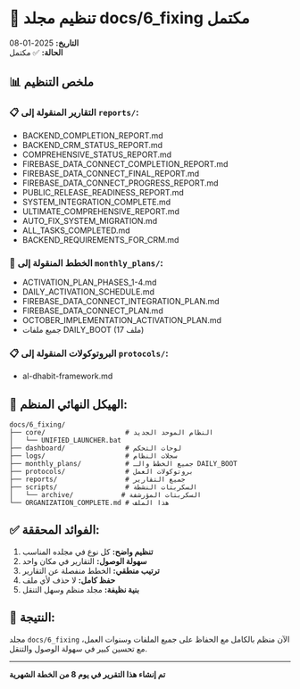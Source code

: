 # 📁 تنظيم مجلد docs/6_fixing مكتمل

**التاريخ:** 2025-01-08  
**الحالة:** ✅ مكتمل  

## 📊 ملخص التنظيم

### 📋 **التقارير المنقولة إلى `reports/`:**
- BACKEND_COMPLETION_REPORT.md
- BACKEND_CRM_STATUS_REPORT.md  
- COMPREHENSIVE_STATUS_REPORT.md
- FIREBASE_DATA_CONNECT_COMPLETION_REPORT.md
- FIREBASE_DATA_CONNECT_FINAL_REPORT.md
- FIREBASE_DATA_CONNECT_PROGRESS_REPORT.md
- PUBLIC_RELEASE_READINESS_REPORT.md
- SYSTEM_INTEGRATION_COMPLETE.md
- ULTIMATE_COMPREHENSIVE_REPORT.md
- AUTO_FIX_SYSTEM_MIGRATION.md
- ALL_TASKS_COMPLETED.md
- BACKEND_REQUIREMENTS_FOR_CRM.md

### 📅 **الخطط المنقولة إلى `monthly_plans/`:**
- ACTIVATION_PLAN_PHASES_1-4.md
- DAILY_ACTIVATION_SCHEDULE.md
- FIREBASE_DATA_CONNECT_INTEGRATION_PLAN.md
- FIREBASE_DATA_CONNECT_PLAN.md
- OCTOBER_IMPLEMENTATION_ACTIVATION_PLAN.md
- جميع ملفات DAILY_BOOT (17 ملف)

### 📋 **البروتوكولات المنقولة إلى `protocols/`:**
- al-dhabit-framework.md

## 🎯 **الهيكل النهائي المنظم:**

```
docs/6_fixing/
├── core/                    # النظام الموحد الجديد
│   └── UNIFIED_LAUNCHER.bat
├── dashboard/               # لوحات التحكم
├── logs/                    # سجلات النظام
├── monthly_plans/           # جميع الخطط والـ DAILY_BOOT
├── protocols/               # بروتوكولات العمل
├── reports/                 # جميع التقارير
├── scripts/                 # السكربتات النشطة
│   └── archive/            # السكربتات المؤرشفة
└── ORGANIZATION_COMPLETE.md # هذا الملف
```

## ✅ **الفوائد المحققة:**

1. **تنظيم واضح:** كل نوع في مجلده المناسب
2. **سهولة الوصول:** التقارير في مكان واحد
3. **ترتيب منطقي:** الخطط منفصلة عن التقارير
4. **حفظ كامل:** لا حذف لأي ملف
5. **بنية نظيفة:** مجلد منظم وسهل التنقل

## 🎊 **النتيجة:**

مجلد `docs/6_fixing` الآن منظم بالكامل مع الحفاظ على جميع الملفات وسنوات العمل، مع تحسين كبير في سهولة الوصول والتنقل.

---

**تم إنشاء هذا التقرير في يوم 8 من الخطة الشهرية**